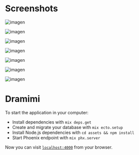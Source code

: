 # Screenshots

![imagen](https://user-images.githubusercontent.com/30305964/76489824-1e9a8c80-63ef-11ea-95bd-37a560f0c7a5.png)

![imagen](https://user-images.githubusercontent.com/30305964/76489857-2e19d580-63ef-11ea-9533-be63854d777c.png)

![imagen](https://user-images.githubusercontent.com/30305964/76489882-3ffb7880-63ef-11ea-920d-bea69234688a.png)

![imagen](https://user-images.githubusercontent.com/30305964/76489902-50abee80-63ef-11ea-8866-1ba2bede86d3.png)

![imagen](https://user-images.githubusercontent.com/30305964/76489917-5b668380-63ef-11ea-8eb0-a71f84107ed0.png)

![imagen](https://user-images.githubusercontent.com/30305964/76489957-6f11ea00-63ef-11ea-8e9f-c61051a59644.png)

![imagen](https://user-images.githubusercontent.com/30305964/76490006-80f38d00-63ef-11ea-9d90-dacdbdf4b86f.png)


# Dramimi

To start the application in your computer:

  * Install dependencies with `mix deps.get`
  * Create and migrate your database with `mix ecto.setup`
  * Install Node.js dependencies with `cd assets && npm install`
  * Start Phoenix endpoint with `mix phx.server`

Now you can visit [`localhost:4000`](http://localhost:4000) from your browser.


